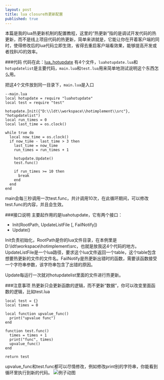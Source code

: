 ```yaml
---
layout: post
title: lua closure热更新配置
published: true
---
```



本篇是我的lua热更新机制的配置教程，这里的“热更新”指的是调试开发代码的热更新，而不是线上项目代码的热更新，简单来讲就是，它能让你在开着客户端的同时，使得修改后的lua代码立即生效，省得去重启客户端看效果，能够提高开发或者找BUG的效率。

###代码
代码在此：[lua_hotupdate](https://github.com/asqbtcupid/lua_hotupdate)
有4个文件，`luahotupdate.lua`和`hotupdatelist`是主要代码，`main.lua`和`test.lua`用来简单地测试说明这个东西怎么用。


把这4个文件放到同一目录下，`main.lua`是入口

	--main.lua
    local hotupdate = require "luahotupdate"
    local test = require "test"
    
    hotupdate.Init({"D:\\ldt\\workspace\\hotimplement\\src"}, "hotupdatelist")
    local run_times = 0
    local last_time = os.clock()
    
    while true do
      local now_time = os.clock()
      if now_time - last_time > 3 then
        last_time = now_time
        run_times = run_times + 1
        
        hotupdate.Update()
        test.func()
        
        if run_times >= 10 then
          break
        end
      end
    end

main会每三秒调用一次test.func，共计调用10次，在此循环期间，可以修改test.func的内容，并且会生效。
    
###接口说明
主要起作用的是luahotupdate，它有两个接口：

- Init(RootPath, UpdateListFile [, FailNotify])
- Update()

Init负责初始化，RootPath是你的lua文件目录，在本例里是D:\\ldt\\workspace\\hotimplement\\src，也就是放我这4个代码的地方。UpdateListFile是一个lua路径，要求这个lua文件返回一个table，这个table包含想要热更新的文件的文件名。FailNotify是热更新出错时的函数，需要该函数接受一个字符串参数，该字符串包含了出错的原因。

Update每运行一次就对hotupdatelist里面的文件进行热更新。


###注意事项
热更新只会更新函数的逻辑，而不更新“数据”，你可以改变里面函数的逻辑，比如test.lua

    local test = {}
    local times = 0
    
    local function upvalue_func()
      print("upvalue func")
    end
    
    function test.func()
      times = times + 1
      print("func", times)
      upvalue_func()
    end
    
    return test
    
upvalue_func和test.func都可以尽情修改，例如修改print别的字符串，你能看到循环里执行到新的代码。
![例子动图]({{site.baseurl}}/images/hotupdateexample.gif)


